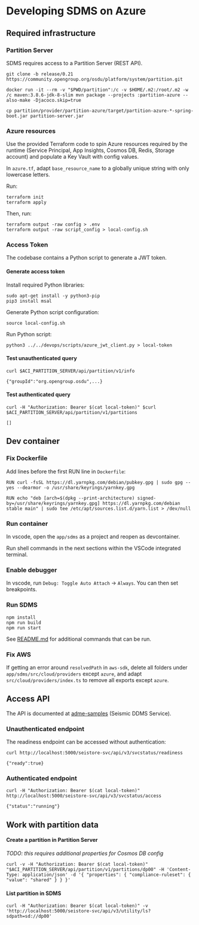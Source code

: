 # Developing SDMS on Azure

## Required infrastructure

### Partition Server

SDMS requires access to a Partition Server (REST API).

```git checkout remotes/origin/release/0.21
git clone -b release/0.21 https://community.opengroup.org/osdu/platform/system/partition.git
```

```
docker run -it --rm -v "$PWD/partition":/c -v $HOME/.m2:/root/.m2 -w /c maven:3.8.6-jdk-8-slim mvn package --projects :partition-azure --also-make -Djacoco.skip=true
```

 ````
cp partition/provider/partition-azure/target/partition-azure-*-spring-boot.jar partition-server.jar
 ````

### Azure resources

Use the provided Terraform code to spin Azure resources required by the runtime (Service Principal, App Insights, Cosmos DB, Redis, Storage account) and populate a Key Vault with config values.

In `azure.tf`, adapt `base_resource_name` to a globally unique string with only lowercase letters.

Run:

```
terraform init
terraform apply
```

Then, run:

````
terraform output -raw config > .env
terraform output -raw script_config > local-config.sh
````

### Access Token

The codebase contains a Python script to generate a JWT token.

#### Generate access token

Install required Python libraries:

```
sudo apt-get install -y python3-pip
pip3 install msal
```

Generate Python script configuration:

```
source local-config.sh
```

Run Python script:

```
python3 ../../devops/scripts/azure_jwt_client.py > local-token
```

#### Test unauthenticated query

```curl http://localhost:8080/api/partition/v1/info
curl $ACI_PARTITION_SERVER/api/partition/v1/info
```

```curl http://localhost:8080/api/partition/v1/info
{"groupId":"org.opengroup.osdu",...}
```

#### Test authenticated query

```
curl -H "Authorization: Bearer $(cat local-token)" $curl $ACI_PARTITION_SERVER/api/partition/v1/partitions                                                                                                                                        
```

```
[]
```

## Dev container

### Fix Dockerfile

Add lines before the first RUN line in `Dockerfile`:

```
RUN curl -fsSL https://dl.yarnpkg.com/debian/pubkey.gpg | sudo gpg --yes --dearmor -o /usr/share/keyrings/yarnkey.gpg

RUN echo "deb [arch=$(dpkg --print-architecture) signed-by=/usr/share/keyrings/yarnkey.gpg] https://dl.yarnpkg.com/debian stable main" | sudo tee /etc/apt/sources.list.d/yarn.list > /dev/null
```

### Run container

In vscode, open the `app/sdms` as a project and reopen as devcontainer. 

Run shell commands in the next sections within the VSCode integrated terminal.

### Enable debugger

In vscode, run `Debug: Toggle Auto Attach` -> `Always`. You can then set breakpoints.

### Run SDMS

```
npm install
npm run build
npm run start
```

See [README.md](README.md) for additional commands that can be run.

### Fix AWS

If getting an error around `resolvedPath` in `aws-sdk`, delete all folders under `app/sdms/src/cloud/providers` except `azure`, and adapt `src/cloud/providers/index.ts` to remove all exports except `azure`.

## Access API

The API is documented at [adme-samples](https://microsoft.github.io/adme-samples/) (Seismic DDMS Service).

### Unauthenticated endpoint

The readiness endpoint can be accessed without authentication:

```
curl http://localhost:5000/seistore-svc/api/v3/svcstatus/readiness
```

```
{"ready":true}
```

### Authenticated endpoint

```
curl -H "Authorization: Bearer $(cat local-token)" http://localhost:5000/seistore-svc/api/v3/svcstatus/access
```

```
{"status":"running"}
```


## Work with partition data

#### Create a partition in Partition Server

*TODO: this requires additional properties for Cosmos DB config*

```
curl -v -H "Authorization: Bearer $(cat local-token)" "$ACI_PARTITION_SERVER/api/partition/v1/partitions/dp00" -H 'Content-Type: application/json' -d '{ "properties": { "compliance-ruleset": { "value": "shared" } } }'
```

#### List partition in SDMS

```
curl -H "Authorization: Bearer $(cat local-token)" -v 'http://localhost:5000/seistore-svc/api/v3/utility/ls?sdpath=sd://dp00'
```

